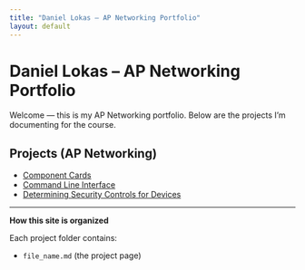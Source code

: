 ```yaml
---
title: "Daniel Lokas – AP Networking Portfolio"
layout: default
---
```


# Daniel Lokas – AP Networking Portfolio

Welcome — this is my AP Networking portfolio. Below are the projects I’m documenting for the course.

## Projects (AP Networking)
- [Component Cards](networking-assignments/component-cards.md)
- [Command Line Interface](networking-assignments/command-line-interface.md)
- [Determining Security Controls for Devices](networking-assignments/securitycontrols.md)




---

**How this site is organized**

Each project folder contains:
- `file_name.md` (the project page)

